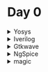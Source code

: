 # Day 0
<details>  
<summary>  
Yosys  
    
</summary>  

    
I installed Yosys using following commands:  
```
$ git clone https://github.com/YosysHQ/yosys.git  
$ cd yosys-master   
$ sudo apt install make (If make is not installed please install it)  
$ sudo apt-get install build-essential clang bison flex \  
    libreadline-dev gawk tcl-dev libffi-dev git \  
    graphviz xdot pkg-config python3 libboost-system-dev \  
    libboost-python-dev libboost-filesystem-dev zlib1g-dev  
$ make config-gcc  
$ make   
$ sudo make install
```

Below is the screenshot showing successful installation and launch:  

![Screenshot from 2023-07-31 09-49-23](https://github.com/Lasya-G/Lasya-iiitb-ASIC/assets/140998582/c6031ebd-ee60-40c7-8327-88f82ef83f41)  
</details>

<details>
    <summary>  
        Iverilog  
    </summary>  

I installed verilog using following command: 
```
sudo apt-get install iverilog  
```
Below is the screenhot showing successful installation and launch:  
![Screenshot from 2023-07-31 09-50-00](https://github.com/Lasya-G/Lasya-iiitb-ASIC/assets/140998582/ac36da4e-6f33-47f0-8166-68141b26487f)  
</details> 

<details>
<summary>  
    Gtkwave
</summary>
    
I installed gtkwave using following commands: 
```
sudo apt install gtkwave  
```
Below is the screenshot showing successful installation and launch:  
![Screenshot from 2023-07-31 09-51-21](https://github.com/Lasya-G/Lasya-iiitb-ASIC/assets/140998582/865eae3a-149a-4fe6-89bf-9069cc70f48b)  

</details>    

<details>
<summary>
        NgSpice        
</summary> 

    
Download the tarball from https://sourceforge.net/projects/ngspice/files/ to a local directory.  
Now, use the following commands to unpack and install it:

```
$ tar -zxvf ngspice-40.tar.gz  
$ cd ngspice-40  
$ mkdir release  
$ cd release  
$ ../configure  --with-x --with-readline=yes --disable-debug  
$ make  
$ sudo make install
```

The screenshot of successful installation is shown below:
    ![Screenshot from 2023-08-08 17-12-55](https://github.com/Lasya-G/Lasya-iiitb-ASIC/assets/140998582/acb2abd2-75ff-4f01-985d-409e5dcc48df)

    
    
</details>

<details>
<summary>
        magic
</summary>

    
I have used the following commands for the installation of magic:
    
```
sudo apt-get install m4
sudo apt-get install tcsh
sudo apt-get install csh
sudo apt-get install libx11-dev
sudo apt-get install tcl-dev tk-dev
sudo apt-get install libcairo2-dev
sudo apt-get install mesa-common-dev libglu1-mesa-dev
sudo apt-get install libncurses-dev
git clone https://github.com/RTimothyEdwards/magic
cd magic
./configure
make
sudo make install
```
The screenshot of successful installation is attatched below:
    ![Screenshot from 2023-08-08 15-53-55](https://github.com/Lasya-G/Lasya-iiitb-ASIC/assets/140998582/f7ac78ad-b6ca-4351-bf59-c0b64ba0cb9d)

    
</details>







